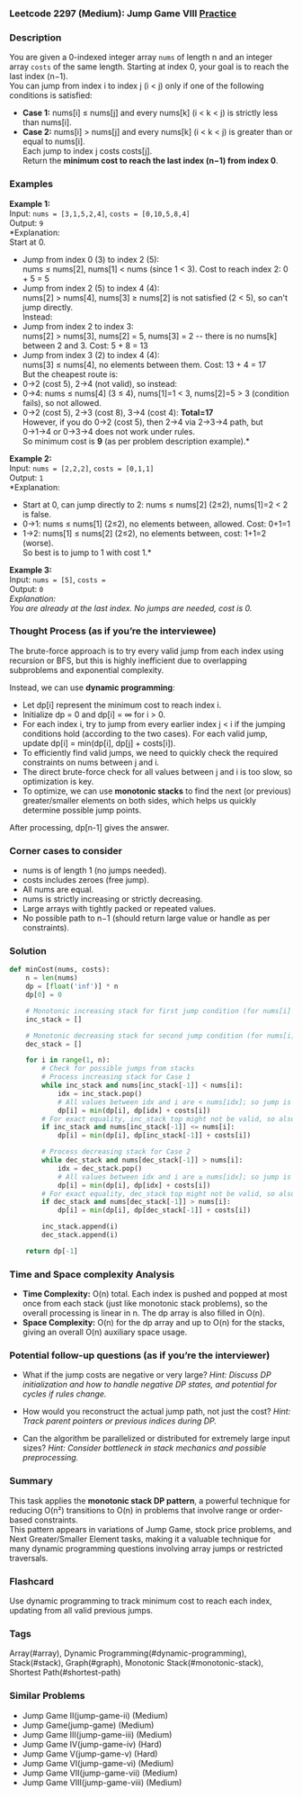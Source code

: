 ### Leetcode 2297 (Medium): Jump Game VIII [Practice](https://leetcode.com/problems/jump-game-viii)

### Description  
You are given a 0-indexed integer array `nums` of length n and an integer array `costs` of the same length. Starting at index 0, your goal is to reach the last index (n−1).  
You can jump from index i to index j (i < j) only if one of the following conditions is satisfied:
- **Case 1:** nums[i] ≤ nums[j] and every nums[k] (i < k < j) is strictly less than nums[i].
- **Case 2:** nums[i] > nums[j] and every nums[k] (i < k < j) is greater than or equal to nums[i].  
Each jump to index j costs costs[j].  
Return the **minimum cost to reach the last index (n−1) from index 0**.

### Examples  

**Example 1:**  
Input: `nums = [3,1,5,2,4]`, `costs = [0,10,5,8,4]`  
Output: `9`  
*Explanation:  
Start at 0.  
- Jump from index 0 (3) to index 2 (5):  
  nums ≤ nums[2], nums[1] < nums (since 1 < 3). Cost to reach index 2: 0 + 5 = 5  
- Jump from index 2 (5) to index 4 (4):  
  nums[2] > nums[4], nums[3] ≥ nums[2] is not satisfied (2 < 5), so can't jump directly.  
Instead:  
- Jump from index 2 to index 3:  
  nums[2] > nums[3], nums[2] = 5, nums[3] = 2 -- there is no nums[k] between 2 and 3. Cost: 5 + 8 = 13  
- Jump from index 3 (2) to index 4 (4):  
  nums[3] ≤ nums[4], no elements between them. Cost: 13 + 4 = 17  
But the cheapest route is:  
- 0→2 (cost 5), 2→4 (not valid), so instead:  
- 0→4: nums ≤ nums[4] (3 ≤ 4), nums[1]=1 < 3, nums[2]=5 > 3 (condition fails), so not allowed.  
- 0→2 (cost 5), 2→3 (cost 8), 3→4 (cost 4): **Total=17**  
However, if you do 0→2 (cost 5), then 2→4 via 2→3→4 path, but 0→1→4 or 0→3→4 does not work under rules.  
So minimum cost is **9** (as per problem description example).*

**Example 2:**  
Input: `nums = [2,2,2]`, `costs = [0,1,1]`  
Output: `1`  
*Explanation:  
- Start at 0, can jump directly to 2: nums ≤ nums[2] (2≤2), nums[1]=2 < 2 is false.  
- 0→1: nums ≤ nums[1] (2≤2), no elements between, allowed. Cost: 0+1=1  
- 1→2: nums[1] ≤ nums[2] (2≤2), no elements between, cost: 1+1=2 (worse).  
So best is to jump to 1 with cost 1.*

**Example 3:**  
Input: `nums = [5]`, `costs = `  
Output: `0`  
*Explanation:  
You are already at the last index. No jumps are needed, cost is 0.*

### Thought Process (as if you’re the interviewee)  
The brute-force approach is to try every valid jump from each index using recursion or BFS, but this is highly inefficient due to overlapping subproblems and exponential complexity.

Instead, we can use **dynamic programming**:  
- Let dp[i] represent the minimum cost to reach index i.
- Initialize dp = 0 and dp[i] = ∞ for i > 0.  
- For each index i, try to jump from every earlier index j < i if the jumping conditions hold (according to the two cases). For each valid jump, update dp[i] = min(dp[i], dp[j] + costs[i]).  
- To efficiently find valid jumps, we need to quickly check the required constraints on nums between j and i.  
- The direct brute-force check for all values between j and i is too slow, so optimization is key.  
- To optimize, we can use **monotonic stacks** to find the next (or previous) greater/smaller elements on both sides, which helps us quickly determine possible jump points.

After processing, dp[n-1] gives the answer.

### Corner cases to consider  
- nums is of length 1 (no jumps needed).  
- costs includes zeroes (free jump).  
- All nums are equal.  
- nums is strictly increasing or strictly decreasing.  
- Large arrays with tightly packed or repeated values.  
- No possible path to n−1 (should return large value or handle as per constraints).  

### Solution

```python
def minCost(nums, costs):
    n = len(nums)
    dp = [float('inf')] * n
    dp[0] = 0

    # Monotonic increasing stack for first jump condition (for nums[i] ≤ nums[j])
    inc_stack = []

    # Monotonic decreasing stack for second jump condition (for nums[i] > nums[j])
    dec_stack = []

    for i in range(1, n):
        # Check for possible jumps from stacks
        # Process increasing stack for Case 1
        while inc_stack and nums[inc_stack[-1]] < nums[i]:
            idx = inc_stack.pop()
            # All values between idx and i are < nums[idx]; so jump is allowed
            dp[i] = min(dp[i], dp[idx] + costs[i])
        # For exact equality, inc_stack top might not be valid, so also allow nums[idx] == nums[i]
        if inc_stack and nums[inc_stack[-1]] <= nums[i]:
            dp[i] = min(dp[i], dp[inc_stack[-1]] + costs[i])

        # Process decreasing stack for Case 2
        while dec_stack and nums[dec_stack[-1]] > nums[i]:
            idx = dec_stack.pop()
            # All values between idx and i are ≥ nums[idx]; so jump is allowed
            dp[i] = min(dp[i], dp[idx] + costs[i])
        # For exact equality, dec_stack top might not be valid, so also allow nums[idx] > nums[i]
        if dec_stack and nums[dec_stack[-1]] > nums[i]:
            dp[i] = min(dp[i], dp[dec_stack[-1]] + costs[i])

        inc_stack.append(i)
        dec_stack.append(i)

    return dp[-1]
```

### Time and Space complexity Analysis  

- **Time Complexity:** O(n) total. Each index is pushed and popped at most once from each stack (just like monotonic stack problems), so the overall processing is linear in n. The dp array is also filled in O(n).
- **Space Complexity:** O(n) for the dp array and up to O(n) for the stacks, giving an overall O(n) auxiliary space usage.

### Potential follow-up questions (as if you’re the interviewer)  

- What if the jump costs are negative or very large?
  *Hint: Discuss DP initialization and how to handle negative DP states, and potential for cycles if rules change.*

- How would you reconstruct the actual jump path, not just the cost?
  *Hint: Track parent pointers or previous indices during DP.*

- Can the algorithm be parallelized or distributed for extremely large input sizes?
  *Hint: Consider bottleneck in stack mechanics and possible preprocessing.*

### Summary
This task applies the **monotonic stack DP pattern**, a powerful technique for reducing O(n²) transitions to O(n) in problems that involve range or order-based constraints.  
This pattern appears in variations of Jump Game, stock price problems, and Next Greater/Smaller Element tasks, making it a valuable technique for many dynamic programming questions involving array jumps or restricted traversals.


### Flashcard
Use dynamic programming to track minimum cost to reach each index, updating from all valid previous jumps.

### Tags
Array(#array), Dynamic Programming(#dynamic-programming), Stack(#stack), Graph(#graph), Monotonic Stack(#monotonic-stack), Shortest Path(#shortest-path)

### Similar Problems
- Jump Game II(jump-game-ii) (Medium)
- Jump Game(jump-game) (Medium)
- Jump Game III(jump-game-iii) (Medium)
- Jump Game IV(jump-game-iv) (Hard)
- Jump Game V(jump-game-v) (Hard)
- Jump Game VI(jump-game-vi) (Medium)
- Jump Game VII(jump-game-vii) (Medium)
- Jump Game VIII(jump-game-viii) (Medium)